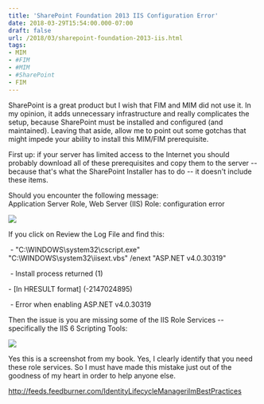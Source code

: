 ```yaml
---
title: 'SharePoint Foundation 2013 IIS Configuration Error'
date: 2018-03-29T15:54:00.000-07:00
draft: false
url: /2018/03/sharepoint-foundation-2013-iis.html
tags: 
- MIM
- #FIM
- #MIM
- #SharePoint
- FIM
---
```


SharePoint is a great product but I wish that FIM and MIM did not use it. In my opinion, it adds unnecessary infrastructure and really complicates the setup, because SharePoint must be installed and configured (and maintained). Leaving that aside, allow me to point out some gotchas that might impede your ability to install this MIM/FIM prerequisite.  
  
First up: if your server has limited access to the Internet you should probably download all of these prerequisites and copy them to the server -- because that's what the SharePoint Installer has to do -- it doesn't include these items.  
  
Should you encounter the following message:  
Application Server Role, Web Server (IIS) Role: configuration error  

[![](https://4.bp.blogspot.com/-BFFlwi_7hVM/Wr1sDuGgtjI/AAAAAAAAAJ4/JTIiRG-qScU5mNceggksHowmGjeOQ7H0wCLcBGAs/s320/SharePointFoundation2013_error_IIS_Role_Configuration_error.png)](https://4.bp.blogspot.com/-BFFlwi_7hVM/Wr1sDuGgtjI/AAAAAAAAAJ4/JTIiRG-qScU5mNceggksHowmGjeOQ7H0wCLcBGAs/s1600/SharePointFoundation2013_error_IIS_Role_Configuration_error.png)

If you click on Review the Log File and find this:  
  

 - "C:\\WINDOWS\\system32\\cscript.exe" "C:\\WINDOWS\\system32\\iisext.vbs" /enext "ASP.NET v4.0.30319"

 - Install process returned (1)

\- \[In HRESULT format\] (-2147024895)

  

 - Error when enabling ASP.NET v4.0.30319

  

Then the issue is you are missing some of the IIS Role Services -- specifically the IIS 6 Scripting Tools:

[![](https://1.bp.blogspot.com/-zo5hHcJLvN4/Wr1uPsImqdI/AAAAAAAAAKI/4OLKhqt3MjIMVhgk5m852MMpyyUVKiEaACLcBGAs/s320/IIS%2BRole%2BServices%2BIIS6.png)](https://1.bp.blogspot.com/-zo5hHcJLvN4/Wr1uPsImqdI/AAAAAAAAAKI/4OLKhqt3MjIMVhgk5m852MMpyyUVKiEaACLcBGAs/s1600/IIS%2BRole%2BServices%2BIIS6.png)

Yes this is a screenshot from my book. Yes, I clearly identify that you need these role services. So I must have made this mistake just out of the goodness of my heart in order to help anyone else.

  

http://feeds.feedburner.com/IdentityLifecycleManagerilmBestPractices
